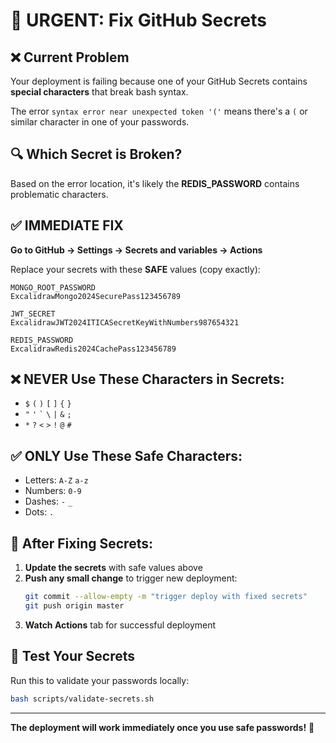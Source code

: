 # 🚨 URGENT: Fix GitHub Secrets

## ❌ Current Problem
Your deployment is failing because one of your GitHub Secrets contains **special characters** that break bash syntax.

The error `syntax error near unexpected token '('` means there's a `(` or similar character in one of your passwords.

## 🔍 Which Secret is Broken?
Based on the error location, it's likely the **REDIS_PASSWORD** contains problematic characters.

## ✅ IMMEDIATE FIX

**Go to GitHub → Settings → Secrets and variables → Actions**

Replace your secrets with these **SAFE** values (copy exactly):

```
MONGO_ROOT_PASSWORD
ExcalidrawMongo2024SecurePass123456789

JWT_SECRET
ExcalidrawJWT2024ITICASecretKeyWithNumbers987654321

REDIS_PASSWORD
ExcalidrawRedis2024CachePass123456789
```

## ❌ NEVER Use These Characters in Secrets:
- `$` `(` `)` `[` `]` `{` `}`
- `"` `'` `` ` `` `\` `|` `&` `;`
- `*` `?` `<` `>` `!` `@` `#`

## ✅ ONLY Use These Safe Characters:
- Letters: `A-Z` `a-z`
- Numbers: `0-9`
- Dashes: `-` `_`
- Dots: `.`

## 🚀 After Fixing Secrets:

1. **Update the secrets** with safe values above
2. **Push any small change** to trigger new deployment:
   ```bash
   git commit --allow-empty -m "trigger deploy with fixed secrets"
   git push origin master
   ```
3. **Watch Actions** tab for successful deployment

## 🧪 Test Your Secrets

Run this to validate your passwords locally:
```bash
bash scripts/validate-secrets.sh
```

---

**The deployment will work immediately once you use safe passwords!** 🎉